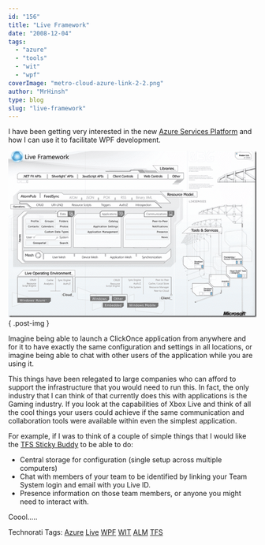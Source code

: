 ```yaml
---
id: "156"
title: "Live Framework"
date: "2008-12-04"
tags:
  - "azure"
  - "tools"
  - "wit"
  - "wpf"
coverImage: "metro-cloud-azure-link-2-2.png"
author: "MrHinsh"
type: blog
slug: "live-framework"
---
```


I have been getting very interested in the new [Azure Services Platform](http://www.microsoft.com/azure/register.mspx) and how I can use it to facilitate WPF development.

[![image](images/LiveFrameowrk_A25C-image_thumb-1-1.png)](http://blog.hinshelwood.com/files/2011/05/GWB-WindowsLiveWriter-LiveFrameowrk_A25C-image_2.png)
{ .post-img }

Imagine being able to launch a ClickOnce application from anywhere and for it to have exactly the same configuration and settings in all locations, or imagine being able to chat with other users of the application while you are using it.

This things have been relegated to large companies who can afford to support the infrastructure that you would need to run this. In fact, the only industry that I can think of that currently does this with applications is the Gaming industry. If you look at the capabilities of Xbox Live and think of all the cool things your users could achieve if the same communication and collaboration tools were available within even the simplest application.

For example, if I was to think of a couple of simple things that I would like the [TFS Sticky Buddy](http://codeplex.com/tfsstickybuddy) to be able to do:

- Central storage for configuration (single setup across multiple computers)
- Chat with members of your team to be identified by linking your Team System login and email with you Live ID.
- Presence information on those team members, or anyone you might need to interact with.

Coool…..

Technorati Tags: [Azure](http://technorati.com/tags/Azure) [Live](http://technorati.com/tags/Live) [WPF](http://technorati.com/tags/WPF) [WIT](http://technorati.com/tags/WIT) [ALM](http://technorati.com/tags/ALM) [TFS](http://technorati.com/tags/TFS)
